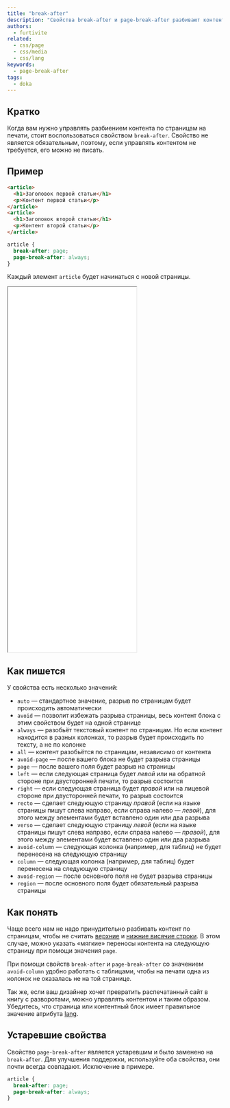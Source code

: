 ```yaml
---
title: "break-after"
description: "Свойства break-after и page-break-after разбивают контент по страницам"
authors:
  - furtivite
related:
  - css/page
  - css/media
  - css/lang
keywords:
  - page-break-after
tags:
  - doka
---
```


## Кратко

Когда вам нужно управлять разбиением контента по страницам на печати, стоит воспользоваться свойством `break-after`.  Свойство не является обязательным, поэтому, если управлять контентом не требуется, его можно не писать.

## Пример

```html
<article>
  <h1>Заголовок первой статьи</h1>
  <p>Контент первой статьи</p>
</article>
<article>
  <h1>Заголовок второй статьи</h1>
  <p>Контент второй статьи</p>
</article>
```

```css
article {
  break-after: page;
  page-break-after: always;
}
```

Каждый элемент `article` будет начинаться с новой страницы.

<iframe title="Пример страницы с переносом текста и без" src="demos/print-me/" height="850"></iframe>

## Как пишется

У свойства есть несколько значений:

- `auto` — стандартное значение, разрыв по страницам будет происходить автоматически
- `avoid` — позволит избежать разрыва страницы, весь контент блока с этим свойством будет на одной странице
- `always` — разобьёт текстовый контент по страницам. Но если контент находится в разных колонках, то разрыв будет происходить по тексту, а не по колонке
- `all` — контент разобьётся по страницам, независимо от контента
- `avoid-page` — после вашего блока не будет разрыва страницы
- `page` — после вашего поля будет разрыв на страницы
- `left` — если следующая страница будет *левой* или на обратной стороне при двусторонней печати, то разрыв состоится
- `right` — если следующая страница будет *правой* или на лицевой стороне при двусторонней печати, то разрыв состоится
- `recto` — сделает следующую страницу *правой* (если на языке страницы пишут слева направо, если справа налево — *левой*), для этого между элементами будет вставлено один или два разрыва
- `verso` — сделает следующую страницу *левой* (если на языке страницы пишут слева направо, если справа налево — *правой*), для этого между элементами будет вставлено один или два разрыва
- `avoid-column` — следующая колонка (например, для таблиц) не будет перенесена на следующую страницу
- `column` — следующая колонка (например, для таблиц) будет перенесена на следующую страницу
- `avoid-region` — после основного поля не будет разрыва страницы
- `region` — после основного поля будет обязательный разрыва страницы

## Как понять

Чаще всего нам не надо принудительно разбивать контент по страницам, чтобы не считать [верхние](/css/orphans/) и [нижние висячие строки](/css/widows/). В этом случае, можно указать «мягкие» переносы контента на следующую страницу при помощи значения `page`.

При помощи свойств `break-after` и `page-break-after` со значением `avoid-column` удобно работать с таблицами, чтобы на печати одна из колонок не оказалась не на той странице.

Так же, если ваш дизайнер хочет превратить распечатанный сайт в книгу с разворотами, можно управлять контентом и таким образом. Убедитесь, что страница или контентный блок имеет правильное значение атрибута [lang](/html/global-attrs/#lang).

## Устаревшие свойства

Свойство `page-break-after` является устаревшим и было заменено на `break-after`. Для улучшения поддержки, используйте оба свойства, они почти всегда совпадают. Исключение в примере.

```css
article {
  break-after: page;
  page-break-after: always;
}
```
